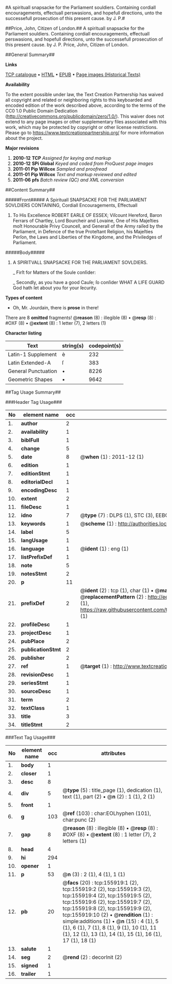 #A spirituall snapsacke for the Parliament souldiers. Containing cordiall encouragements, effectuall perswasions, and hopefull directions, unto the successefull prosecution of this present cause. by J. P.#

##Price, John, Citizen of London.##
A spirituall snapsacke for the Parliament souldiers. Containing cordiall encouragements, effectuall perswasions, and hopefull directions, unto the successefull prosecution of this present cause. by J. P.
Price, John, Citizen of London.

##General Summary##

**Links**

[TCP catalogue](http://www.ota.ox.ac.uk/tcp/)  • 
[HTML](http://tei.it.ox.ac.uk/tcp/Texts-HTML/free/A90/A90971.html)  • 
[EPUB](http://tei.it.ox.ac.uk/tcp/Texts-EPUB/free/A90/A90971.epub) • 
[Page images (Historical Texts)](https://historicaltexts.jisc.ac.uk/eebo-99860202e)

**Availability**

To the extent possible under law, the Text Creation Partnership has waived all copyright and related or neighboring rights to this keyboarded and encoded edition of the work described above, according to the terms of the CC0 1.0 Public Domain Dedication (http://creativecommons.org/publicdomain/zero/1.0/). This waiver does not extend to any page images or other supplementary files associated with this work, which may be protected by copyright or other license restrictions. Please go to https://www.textcreationpartnership.org/ for more information about the project.

**Major revisions**

1. __2010-12__ __TCP__ *Assigned for keying and markup*
1. __2010-12__ __SPi Global__ *Keyed and coded from ProQuest page images*
1. __2011-01__ __Pip Willcox__ *Sampled and proofread*
1. __2011-01__ __Pip Willcox__ *Text and markup reviewed and edited*
1. __2011-06__ __pfs__ *Batch review (QC) and XML conversion*

##Content Summary##

#####Front#####
A Spirituall SNAPSACKE FOR THE PARLIAMENT SOVLDIERS CONTAINING, Cordiall Encouragements, Effectuall 
1. To His Excellence ROBERT EARLE OF ESSEX; Viſcount
Hereford, Baron Ferrars of Chartley, Lord
Bourcheir and Lovaine, One of His Majeſties moſt Honourable Privy Councell, and Generall of the Army raiſed by the Parliament, in Defence of the true Proteſtant Religion, his Majeſties Perſon, the Laws and Liberties of the Kingdome, and the Priviledges of
Parliament.

#####Body#####

1. A SPIRITVALL SNAPSACKE FOR THE PARLIAMENT SOVLDIERS.

    _ Firſt for Matters of the Soule conſider:

    _ Secondly, as you have a good Cauſe; ſo conſider WHAT A LIFE GUARD God hath ſet about you for your ſecurity.

**Types of content**

  * Oh, Mr. Jourdain, there is **prose** in there!

There are 8 **omitted** fragments! 
 @__reason__ (8) : illegible (8)  •  @__resp__ (8) : #OXF (8)  •  @__extent__ (8) : 1 letter (7), 2 letters (1)

**Character listing**


|Text|string(s)|codepoint(s)|
|---|---|---|
|Latin-1 Supplement|è|232|
|Latin Extended-A|ſ|383|
|General Punctuation|•|8226|
|Geometric Shapes|▪|9642|

##Tag Usage Summary##

###Header Tag Usage###

|No|element name|occ|attributes|
|---|---|---|---|
|1.|__author__|2||
|2.|__availability__|1||
|3.|__biblFull__|1||
|4.|__change__|5||
|5.|__date__|8| @__when__ (1) : 2011-12 (1)|
|6.|__edition__|1||
|7.|__editionStmt__|1||
|8.|__editorialDecl__|1||
|9.|__encodingDesc__|1||
|10.|__extent__|2||
|11.|__fileDesc__|1||
|12.|__idno__|7| @__type__ (7) : DLPS (1), STC (3), EEBO-CITATION (1), PROQUEST (1), VID (1)|
|13.|__keywords__|1| @__scheme__ (1) : http://authorities.loc.gov/ (1)|
|14.|__label__|5||
|15.|__langUsage__|1||
|16.|__language__|1| @__ident__ (1) : eng (1)|
|17.|__listPrefixDef__|1||
|18.|__note__|5||
|19.|__notesStmt__|2||
|20.|__p__|11||
|21.|__prefixDef__|2| @__ident__ (2) : tcp (1), char (1)  •  @__matchPattern__ (2) : ([0-9\-]+):([0-9IVX]+) (1), (.+) (1)  •  @__replacementPattern__ (2) : http://eebo.chadwyck.com/downloadtiff?vid=$1&page=$2 (1), https://raw.githubusercontent.com/textcreationpartnership/Texts/master/tcpchars.xml#$1 (1)|
|22.|__profileDesc__|1||
|23.|__projectDesc__|1||
|24.|__pubPlace__|2||
|25.|__publicationStmt__|2||
|26.|__publisher__|2||
|27.|__ref__|1| @__target__ (1) : http://www.textcreationpartnership.org/docs/. (1)|
|28.|__revisionDesc__|1||
|29.|__seriesStmt__|1||
|30.|__sourceDesc__|1||
|31.|__term__|2||
|32.|__textClass__|1||
|33.|__title__|3||
|34.|__titleStmt__|2||


###Text Tag Usage###

|No|element name|occ|attributes|
|---|---|---|---|
|1.|__body__|1||
|2.|__closer__|1||
|3.|__desc__|8||
|4.|__div__|5| @__type__ (5) : title_page (1), dedication (1), text (1), part (2)  •  @__n__ (2) : 1 (1), 2 (1)|
|5.|__front__|1||
|6.|__g__|103| @__ref__ (103) : char:EOLhyphen (101), char:punc (2)|
|7.|__gap__|8| @__reason__ (8) : illegible (8)  •  @__resp__ (8) : #OXF (8)  •  @__extent__ (8) : 1 letter (7), 2 letters (1)|
|8.|__head__|4||
|9.|__hi__|294||
|10.|__opener__|1||
|11.|__p__|53| @__n__ (3) : 2 (1), 4 (1), 1 (1)|
|12.|__pb__|20| @__facs__ (20) : tcp:155919:1 (2), tcp:155919:2 (2), tcp:155919:3 (2), tcp:155919:4 (2), tcp:155919:5 (2), tcp:155919:6 (2), tcp:155919:7 (2), tcp:155919:8 (2), tcp:155919:9 (2), tcp:155919:10 (2)  •  @__rendition__ (1) : simple:additions (1)  •  @__n__ (15) : 4 (1), 5 (1), 6 (1), 7 (1), 8 (1), 9 (1), 10 (1), 11 (1), 12 (1), 13 (1), 14 (1), 15 (1), 16 (1), 17 (1), 18 (1)|
|13.|__salute__|1||
|14.|__seg__|2| @__rend__ (2) : decorInit (2)|
|15.|__signed__|1||
|16.|__trailer__|1||
